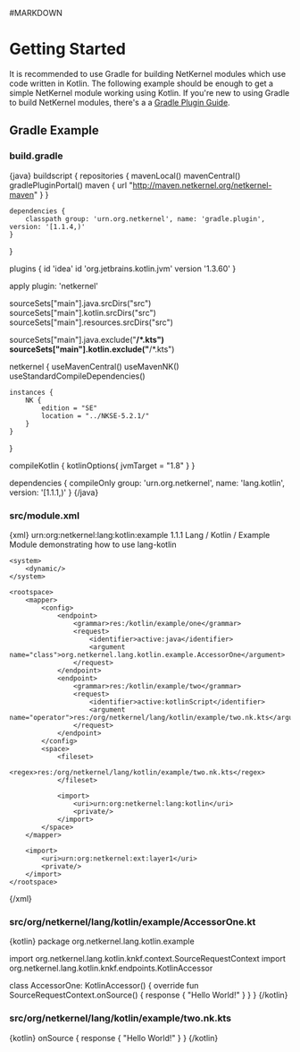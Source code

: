 #MARKDOWN

# Getting Started

It is recommended to use Gradle for building NetKernel modules which use code written in Kotlin. The following
example should be enough to get a simple NetKernel module working using Kotlin. If you're new to using
Gradle to build NetKernel modules, there's a a [Gradle Plugin Guide](http://docs.netkernel.org/book/view/book:org:netkernel:gradle:plugin:book/).

## Gradle Example

### build.gradle

{java}
buildscript {
    repositories {
        mavenLocal()
        mavenCentral()
        gradlePluginPortal()
        maven {
            url "http://maven.netkernel.org/netkernel-maven"
        }
    }

    dependencies {
        classpath group: 'urn.org.netkernel', name: 'gradle.plugin', version: '[1.1.4,)'
    }
}

plugins {
    id 'idea'
    id 'org.jetbrains.kotlin.jvm' version '1.3.60'
}

apply plugin: 'netkernel'

sourceSets["main"].java.srcDirs("src")
sourceSets["main"].kotlin.srcDirs("src")
sourceSets["main"].resources.srcDirs("src")

sourceSets["main"].java.exclude("**/*.kts")
sourceSets["main"].kotlin.exclude("**/*.kts")

netkernel {
    useMavenCentral()
    useMavenNK()
    useStandardCompileDependencies()

    instances {
        NK {
            edition = "SE"
            location = "../NKSE-5.2.1/"
        }
    }
}

compileKotlin {
    kotlinOptions{
        jvmTarget = "1.8"
    }
}

dependencies {
    compileOnly group: 'urn.org.netkernel', name: 'lang.kotlin', version: '[1.1.1,)'
}
{/java}

### src/module.xml

{xml}
<module version="2.0">
    <meta>
        <identity>
            <uri>urn:org:netkernel:lang:kotlin:example</uri>
            <version>1.1.1</version>
        </identity>
        <info>
            <name>Lang / Kotlin / Example</name>
            <description>Module demonstrating how to use lang-kotlin</description>
        </info>
    </meta>

    <system>
        <dynamic/>
    </system>

    <rootspace>
        <mapper>
            <config>
                <endpoint>
                    <grammar>res:/kotlin/example/one</grammar>
                    <request>
                        <identifier>active:java</identifier>
                        <argument name="class">org.netkernel.lang.kotlin.example.AccessorOne</argument>
                    </request>
                </endpoint>
                <endpoint>
                    <grammar>res:/kotlin/example/two</grammar>
                    <request>
                        <identifier>active:kotlinScript</identifier>
                        <argument name="operator">res:/org/netkernel/lang/kotlin/example/two.nk.kts</argument>
                    </request>
                </endpoint>
            </config>
            <space>
                <fileset>
                    <regex>res:/org/netkernel/lang/kotlin/example/two.nk.kts</regex>
                </fileset>

                <import>
                    <uri>urn:org:netkernel:lang:kotlin</uri>
                    <private/>
                </import>
            </space>
        </mapper>

        <import>
            <uri>urn:org:netkernel:ext:layer1</uri>
            <private/>
        </import>
    </rootspace>
</module>
{/xml}

### src/org/netkernel/lang/kotlin/example/AccessorOne.kt

{kotlin}
package org.netkernel.lang.kotlin.example

import org.netkernel.lang.kotlin.knkf.context.SourceRequestContext
import org.netkernel.lang.kotlin.knkf.endpoints.KotlinAccessor

class AccessorOne: KotlinAccessor() {
    override fun SourceRequestContext.onSource() {
        response {
            "Hello World!"
        }
    }
}
{/kotlin}

### src/org/netkernel/lang/kotlin/example/two.nk.kts

{kotlin}
onSource {
    response {
        "Hello World!"
    }
}
{/kotlin}
